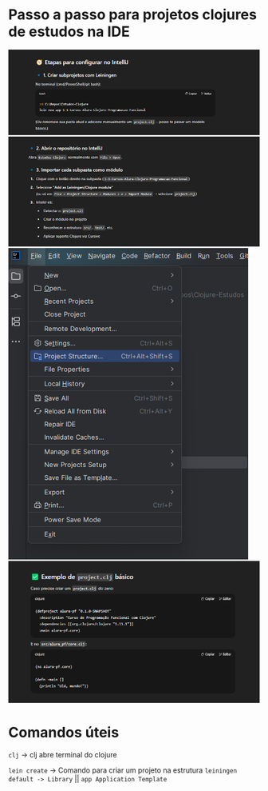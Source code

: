 # Passo a passo para projetos clojures de estudos na IDE
![1.png](imgs/ide_criar_projeto_1.png)
![2.png](imgs/ide_criar_projeto_2.png)
![3.png](imgs/ide_criar_projeto_3.png)
![4.png](imgs/ide_criar_projeto_4.png)

# Comandos úteis

`clj` -> clj abre terminal do clojure


`lein create` -> Comando para criar um projeto na estrutura `leiningen` `default -> Library` || `app Application Template`